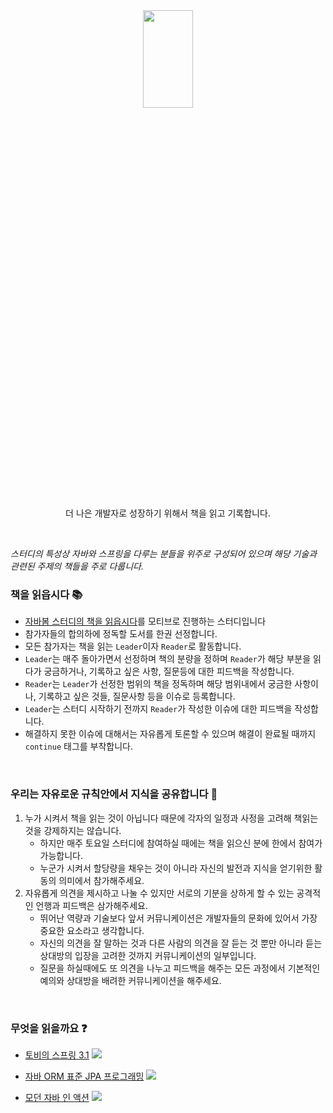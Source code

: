 <div align="center">
  
  <img src="https://marketingweek.imgix.net/content/uploads/2017/07/28131730/read-book_750.jpg?auto=compress,format&q=60&w=750&h=" height="20%" width="40%">
  <p>더 나은 개발자로 성장하기 위해서 책을 읽고 기록합니다.</p>
  
</div>

<br>

*스터디의 특성상 자바와 스프링을 다루는 분들을 위주로 구성되어 있으며 해당 기술과 관련된 주제의 책들을 주로 다룹니다.*

### 책을 읽읍시다 📚

* [자바봄 스터디의 책을 읽읍시다](https://github.com/Java-Bom/ReadingRecord)를 모티브로 진행하는 스터디입니다
* 참가자들의 합의하에 정독할 도서를 한권 선정합니다. 
* 모든 참가자는 책을 읽는 `Leader`이자 `Reader`로 활동합니다. 
* `Leader`는 매주 돌아가면서 선정하며 책의 분량을 정하며 `Reader`가 해당 부분을 읽다가 궁금하거나, 기록하고 싶은 사항, 질문등에 대한 피드백을 작성합니다.
* `Reader`는 `Leader`가 선정한 범위의 책을 정독하며 해당 범위내에서 궁금한 사항이나, 기록하고 싶은 것들, 질문사항 등을 이슈로 등록합니다.
* `Leader`는 스터디 시작하기 전까지 `Reader`가 작성한 이슈에 대한 피드백을 작성합니다.
* 해결하지 못한 이슈에 대해서는 자유롭게 토론할 수 있으며 해결이 완료될 때까지 `continue` 태그를 부착합니다.

<br>

### 우리는 자유로운 규칙안에서 지식을 공유합니다 👀
1. 누가 시켜서 책을 읽는 것이 아닙니다 때문에 각자의 일정과 사정을 고려해 책읽는 것을 강제하지는 않습니다. 
    * 하지만 매주 토요일 스터디에 참여하실 때에는 책을 읽으신 분에 한에서 참여가 가능합니다. 
    * 누군가 시켜서 할당량을 채우는 것이 아니라 자신의 발전과 지식을 얻기위한 활동의 의미에서 참가해주세요.
2. 자유롭게 의견을 제시하고 나눌 수 있지만 서로의 기분을 상하게 할 수 있는 공격적인 언행과 피드백은 삼가해주세요.
    * 뛰어난 역량과 기술보다 앞서 커뮤니케이션은 개발자들의 문화에 있어서 가장 중요한 요소라고 생각합니다.
    * 자신의 의견을 잘 말하는 것과 다른 사람의 의견을 잘 듣는 것 뿐만 아니라 듣는 상대방의 입장을 고려한 것까지 커뮤니케이션의 일부입니다.
    * 질문을 하실때에도 또 의견을 나누고 피드백을 해주는 모든 과정에서 기본적인 예의와 상대방을 배려한 커뮤니케이션을 해주세요.

<br>

### 무엇을 읽을까요 ❓
* [토비의 스프링 3.1]()  <img src="https://img.shields.io/badge/fin-2021--04--12%20~%202021--05--31-red">

* [자바 ORM 표준 JPA 프로그래밍]() <img src="https://img.shields.io/badge/start-2021--06--01%20~-green">
* [모던 자바 인 액션]() <img src="https://img.shields.io/badge/start-2021--05--20%20~-green">
